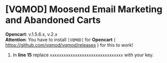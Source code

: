# [VQMOD] Moosend Email Marketing and Abandoned Carts

**Opencart**: v.1.5.6.x, v.2.x    
**Attention**: You have to install `[VQMOD]` for **Opencart** ( https://github.com/vqmod/vqmod/releases ) for this to work!

1. In **line 15** replace `xxxxxxxxxxxxxxxxxxxxxxxxxxxxxxxx` with your key.
